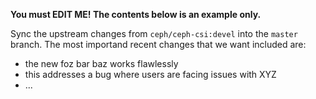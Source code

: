 **You must EDIT ME! The contents below is an example only.**

Sync the upstream changes from `ceph/ceph-csi:devel` into the `master` branch.
The most importand recent changes that we want included are:

- the new foz bar baz works flawlessly
- this addresses a bug where users are facing issues with XYZ
- ...

